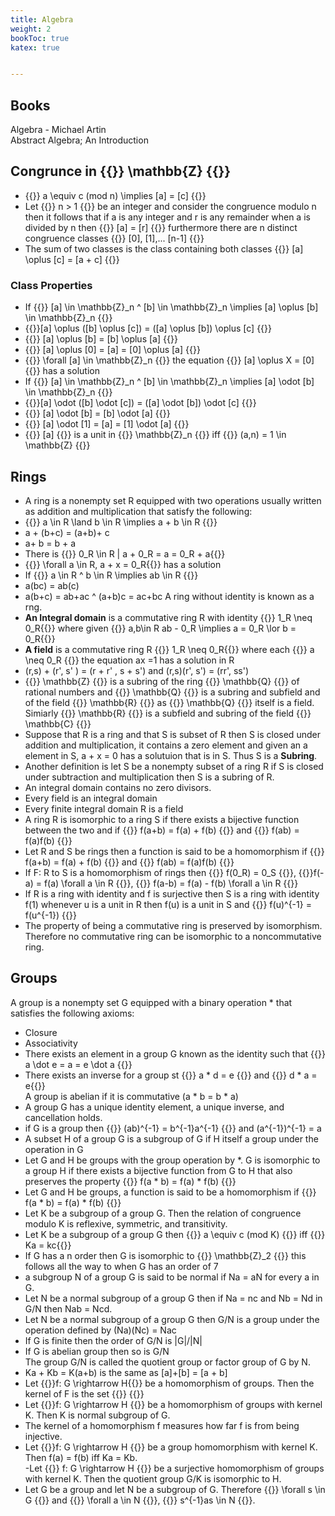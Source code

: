 ```yaml
---
title: Algebra
weight: 2
bookToc: true
katex: true


---
```


## Books
Algebra - Michael Artin  
Abstract Algebra; An Introduction


## Congrunce in {{<katex>}}  \mathbb{Z} {{</katex>}}
- {{<katex>}} a \equiv c (mod n) \implies [a] = [c] {{</katex>}}  
- Let  {{<katex>}} n > 1 {{</katex>}} be an integer and consider the congruence modulo n then it follows that if a is any integer and r is any remainder when a is divided by n then {{<katex>}} [a] = [r] {{</katex>}} furthermore there are n distinct congruence classes {{<katex>}} [0], [1],... [n-1] {{</katex>}}  
- The sum of two classes is the class containing both classes {{<katex>}} [a] \oplus [c] = [a + c] {{</katex>}}  
### Class Properties
- If {{<katex>}} [a] \in \mathbb{Z}_n ^ [b] \in \mathbb{Z}_n \implies [a] \oplus [b] \in \mathbb{Z}_n {{</katex>}}  
-  {{<katex>}}[a] \oplus ([b] \oplus [c]) = ([a] \oplus [b]) \oplus [c]   {{</katex>}}  
-  {{<katex>}} [a] \oplus [b] = [b] \oplus [a] {{</katex>}}  
- {{<katex>}} [a] \oplus [0] = [a] = [0] \oplus [a]  {{</katex>}}   
- {{<katex>}} \forall [a] \in \mathbb{Z}_n  {{</katex>}} the equation {{<katex>}} [a] \oplus X = [0] {{</katex>}} has a solution  
- If {{<katex>}} [a] \in \mathbb{Z}_n ^ [b] \in \mathbb{Z}_n \implies [a] \odot [b] \in \mathbb{Z}_n {{</katex>}}  
-  {{<katex>}}[a] \odot ([b] \odot [c]) = ([a] \odot [b]) \odot [c]   {{</katex>}}  
-  {{<katex>}} [a] \odot [b] = [b] \odot [a] {{</katex>}}   
- {{<katex>}} [a] \odot [1] = [a] = [1] \odot [a]  {{</katex>}}   
- {{<katex>}} [a] {{</katex>}} is a unit in {{<katex>}} \mathbb{Z}_n {{</katex>}} iff {{<katex>}} (a,n) = 1 \in \mathbb{Z} {{</katex>}}  

## Rings
- A ring is a nonempty set R equipped with two operations usually written as addition and multiplication that satisfy the following:
- {{<katex>}} a \in R \land b \in R \implies a + b \in R {{</katex>}}  
- a + (b+c) = (a+b)+ c  
- a+ b = b + a  
- There is {{<katex>}} 0_R \in R | a + 0_R = a = 0_R + a{{</katex>}}  
- {{<katex>}} \forall a \in R, a + x = 0_R{{</katex>}} has a solution  
- If {{<katex>}} a \in R ^ b \in R \implies ab \in R {{</katex>}}  
- a(bc) = ab(c)  
- a(b+c) = ab+ac ^ (a+b)c = ac+bc
A ring without identity is known as a rng. 
- **An Integral domain** is a commutative ring R with identity {{<katex>}} 1_R \neq 0_R{{</katex>}} where given {{<katex>}} a,b\in R ab - 0_R \implies a = 0_R \lor b = 0_R{{</katex>}}  
- **A field** is a commutative ring R  {{<katex>}} 1_R \neq 0_R{{</katex>}} where each {{<katex>}} a \neq 0_R  {{</katex>}} the equation ax =1 has a solution in R  
- (r,s) + (r', s' ) = (r + r' , s + s') and (r,s)(r', s') = (rr', ss')   
-  {{<katex>}} \mathbb{Z} {{</katex>}} is a subring of the ring  {{<katex>}} \mathbb{Q} {{</katex>}} of rational numbers and  {{<katex>}} \mathbb{Q} {{</katex>}} is a subring and subfield and of the field  {{<katex>}} \mathbb{R} {{</katex>}} as  {{<katex>}} \mathbb{Q} {{</katex>}} itself is a field. Simiarly  {{<katex>}} \mathbb{R} {{</katex>}} is a subfield and subring of the field  {{<katex>}} \mathbb{C} {{</katex>}}  
- Suppose that R is a ring and that S is subset of R then S is closed under addition and multiplication, it contains a zero element and  given an a element in S, a + x = 0 has a solutuion that is in S. Thus S is a **Subring**.  
- Another definition is let S be a nonempty subset of a ring R if S is closed under subtraction and multiplication then S is a subring of R.  
- An integral domain contains no zero divisors. 
- Every field is an integral domain  
- Every finite integral domain R is a field  
- A ring R is isomorphic to a ring S if there exists a bijective function between the two and if {{<katex>}} f(a+b) = f(a) + f(b) {{</katex>}} and  {{<katex>}} f(ab) = f(a)f(b) {{</katex>}}  
- Let R and S be rings then a function is said to be a homomorphism if  {{<katex>}} f(a+b) = f(a) + f(b) {{</katex>}} and  {{<katex>}} f(ab) = f(a)f(b) {{</katex>}}    
- If F: R to S is a homomorphism of rings then {{<katex>}} f(0_R) = 0_S {{</katex>}}, {{<katex>}}f(-a) = f(a) \forall a \in R {{</katex>}}, {{<katex>}} f(a-b) = f(a) - f(b) \forall a \in R {{</katex>}}  
- If R is a ring with identity and f is surjective then S is a ring with identity f(1) whenever u is a unit in R then f(u) is a unit in S and {{<katex>}} f(u)^{-1} = f(u^{-1}) {{</katex>}}  
- The property of being a commutative ring is preserved by isomorphism. Therefore no commutative ring can be isomorphic to a noncommutative ring.   

## Groups

A group is a nonempty set G equipped with a binary operation * that satisfies the following axioms:  
- Closure   
- Associativity  
- There exists an element in a group G known as the identity such that {{<katex>}} a \dot e = a = e \dot a {{</katex>}}  
- There exists an inverse for a group st {{<katex>}} a * d = e  {{</katex>}} and {{<katex>}} d * a = e{{</katex>}}  
A group is abelian if it is commutative (a * b = b * a) 
- A group G has a unique identity element, a unique inverse, and cancellation holds.
- if G is a group then {{<katex>}} (ab)^{-1} = b^{-1}a^{-1} {{</katex>}}  and (a^{-1})^{-1} = a
- A subset H of a group G is a subgroup of G if H itself a group under the operation in G  
- Let G and H be groups with the group operation by *. G is isomorphic to a group H if there exists a bijective function from G to H that also preserves the property  {{<katex>}} f(a * b) = f(a) * f(b) {{</katex>}}   
- Let G and H be groups, a function is said to be a homomorphism if {{<katex>}} f(a * b) = f(a) * f(b) {{</katex>}}   
- Let K be a subgroup of a group G. Then the relation of congruence modulo K is reflexive, symmetric, and transitivity.     
- Let K be a subgroup of a group G then {{<katex>}} a \equiv c (mod K)  {{</katex>}} iff {{<katex>}} Ka = kc{{</katex>}}   
- If G has a n order then G is isomorphic to {{<katex>}} \mathbb{Z}_2 {{</katex>}} this follows all the way to when G has an order of 7  
- a subgroup N of a group G is said to be normal if Na = aN for every a in G.   
- Let N be a normal subgroup of a group G then if Na = nc and Nb = Nd in G/N then Nab = Ncd.  
- Let N be a normal subgroup of a group G then G/N is a group under the operation defined by (Na)(Nc) = Nac  
- If G is finite then the order of G/N is |G|/|N|  
- If G is abelian group then so is G/N  
The group G/N is called the quotient group or factor group of G by N.  
- Ka + Kb = K(a+b) is the same as [a]+[b] = [a + b]  
- Let {{<katex>}}f: G \rightarrow H{{</katex>}} be a homomorphism of groups. Then the kernel of F is the set {{<katex>}} {{</katex>}}   
- Let {{<katex>}}f: G \rightarrow H {{</katex>}} be a homomorphism of groups with kernel K. Then K is normal subgroup of G.  
- The kernel of a homomorphism f measures how far f is from being injective.   
- Let {{<katex>}}f: G \rightarrow H {{</katex>}} be a group homomorphism with kernel K. Then f(a) = f(b) iff Ka = Kb.  
-Let {{<katex>}} f: G \rightarrow H {{</katex>}} be a surjective homomorphism of groups with kernel K. Then the quotient group G/K is isomorphic to H.  
- Let G be a group and let N be a subgroup of G. Therefore  {{<katex>}} \forall s \in G {{</katex>}} and {{<katex>}} \forall a \in N  {{</katex>}}, {{<katex>}} s^{-1}as \in N  {{</katex>}}.
